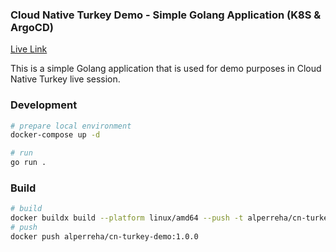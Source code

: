 ### Cloud Native Turkey Demo - Simple Golang Application (K8S & ArgoCD)

[Live Link](https://www.youtube.com/watch?v=zjfcn2BfCFo)

This is a simple Golang application that is used for demo purposes in Cloud Native Turkey live session.  

### Development  

```bash
# prepare local environment
docker-compose up -d

# run
go run .
```


### Build  
```bash
# build
docker buildx build --platform linux/amd64 --push -t alperreha/cn-turkey-demo:1.0.0 .
# push
docker push alperreha/cn-turkey-demo:1.0.0
```